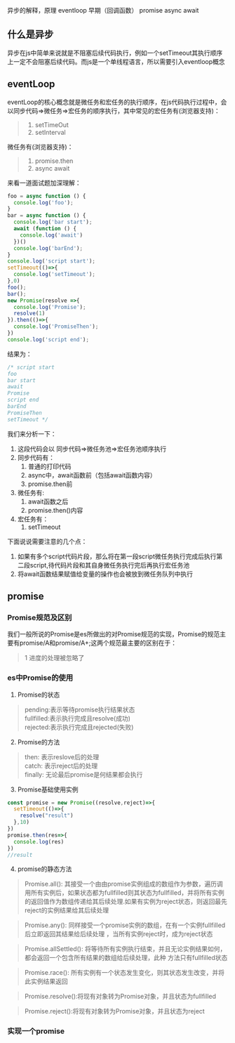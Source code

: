 异步的解释，原理
eventloop
早期（回调函数）
promise
async await

## 什么是异步
异步在js中简单来说就是不阻塞后续代码执行，例如一个setTimeout其执行顺序上一定不会阻塞后续代码。而js是一个单线程语言，所以需要引入eventloop概念

## eventLoop
eventLoop的核心概念就是微任务和宏任务的执行顺序，在js代码执行过程中，会以同步代码=>微任务=>宏任务的顺序执行，其中常见的宏任务有(浏览器支持)：
>1. setTimeOut  
>2. setInterval  

微任务有(浏览器支持)：
>1. promise.then  
>2. async await

来看一道面试题加深理解：

```js
foo = async function () {
  console.log('foo');
}
bar = async function () {
  console.log('bar start');
  await (function () {
    console.log('await')
  })()
  console.log('barEnd');
}
console.log('script start');
setTimeout(()=>{
  console.log('setTimeout');
},0)
foo();
bar();
new Promise(resolve =>{
  console.log('Promise');
  resolve(1)
}).then(()=>{
  console.log('PromiseThen');
})
console.log('script end');
```
结果为：
```js
/* script start
foo
bar start
await
Promise
script end
barEnd
PromiseThen
setTimeout */
```
我们来分析一下：  
1. 这段代码会以 同步代码=>微任务池=>宏任务池顺序执行
2. 同步代码有：    
    1. 普通的打印代码
    2. async中，await函数前（包括await函数内容）
    3. promise.then前
3. 微任务有:    
    1. await函数之后
    2. promise.then()内容
4. 宏任务有：  
    1. setTimeout

下面说说需要注意的几个点：  
1. 如果有多个script代码片段，那么将在第一段script微任务执行完成后执行第二段script,待代码片段和其自身微任务执行完后再执行宏任务池
2. 将await函数结果赋值给变量的操作也会被放到微任务队列中执行

## promise

### Promise规范及区别
我们一般所说的Promise是es所做出的对Promise规范的实现，Promise的规范主要有promise/A和promise/A+;这两个规范最主要的区别在于：
>1 进度的处理被忽略了

### es中Promise的使用

1. Promise的状态  
>pending:表示等待promise执行结果状态  
>fullfilled:表示执行完成且resolve(成功)  
>rejected:表示执行完成且rejected(失败)

2. Promise的方法  
>then: 表示reslove后的处理  
>catch: 表示reject后的处理  
>finally: 无论最后promise是何结果都会执行

3. Promise基础使用实例
```js
const promise = new Promise((resolve,reject)=>{
  setTimeout(()=>{
    resolve("result")
  },10)
})
promise.then(res=>{
  console.log(res)
})
//result
```
4. promise的静态方法
>Promise.all(): 其接受一个由由promise实例组成的数组作为参数，遍历调用所有实例后，如果状态都为fullfilled则其状态为fullfilled，并将所有实例的返回值作为数组传递给其后续处理.如果有实例为reject状态，则返回最先reject的实例结果给其后续处理

>Promise.any(): 同样接受一个promise实例的数组，在有一个实例fullfilled后立即返回其结果给后续处理 ，当所有实例reject时，成为reject状态

>Promise.allSettled(): 将等待所有实例执行结束，并且无论实例结果如何，都会返回一个包含所有结果的数组给后续处理，此种 方法只有fullfilled状态

>Promise.race(): 所有实例有一个状态发生变化，则其状态发生改变，并将此实例结果返回

>Promise.resolve():将现有对象转为Promise对象，并且状态为fullfilled

>Promise.reject():将现有对象转为Promise对象，并且状态为reject

### 实现一个promise
